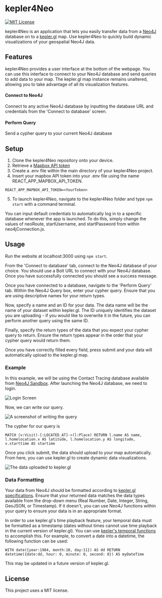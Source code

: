 # kepler4Neo

<a href='https://opensource.org/licenses/MIT'>
  <img src='https://img.shields.io/badge/License-MIT-blue.svg' alt='MIT License' />
</a>

kepler4Neo is an application that lets you easily transfer data from a [Neo4J](https://neo4j.com/) database on to a [kepler.gl](https://kepler.gl/) map. Use kepler4Neo to quickly build dynamic visualizations of your geospatial Neo4J data.

## Features

kepler4Neo provides a user interface at the bottom of the webpage. You can use this interface to connect to your Neo4J database and send queries to add data to your map. The kepler.gl map instance remains unaltered, allowing you to take advantage of all its visualization features.

#### Connect to Neo4J
Connect to any active Neo4J database by inputting the database URL and credentials from the 'Connect to database' screen.

#### Perform Query
Send a cypher query to your current Neo4J database

## Setup

1. Clone the kepler4Neo repository onto your device.
2. Retrieve a [Mapbox API token](https://docs.mapbox.com/help/how-mapbox-works/access-tokens/)
3. Create a .env file within the main directory of your kepler4Neo project.
4. Insert your mapbox API token into your .env file using the name REACT_APP_MAPBOX_API_TOKEN.

`REACT_APP_MAPBOX_API_TOKEN=<YourToken>`

5. To launch kepler4Neo, navigate to the kepler4Neo folder and type `npm start` with a command terminal.

You can input default credentials to automatically log in to a specific database whenever the app is launched. To do this, simply change the values of neoRoute, startUsername, and startPassword from within neo4jConnection.js.

## Usage

Run the website at localhost:3000 using `npm start`.

From the 'Connect to database' tab, connect to the Neo4J database of your choice. You should use a Bolt URL to connect with your Neo4J database. Once you have successfully connected you should see a success message.

Once you have connected to a database, navigate to the 'Perform Query' tab. Within the Neo4J Query box, enter your cypher query. Ensure that you are using descriptive names for your return types.

Now, specify a name and an ID for your data. The data name will be the name of your dataset within kepler.gl. The ID uniquely identifies the dataset you are uploading - if you would like to overwrite it in the future, you can perform another query using the same ID.

Finally, specify the return types of the data that you expect your cypher query to return. Ensure the return types appear in the order that your cypher query would return them.

Once you have correctly filled every field, press submit and your data will automatically upload to the kepler.gl map.

### Example

In this example, we will be using the Contact Tracing database available from [Neo4J Sandbox](https://neo4j.com/sandbox/#).
After launching the Neo4J database, we need to login.

![Login Screen](https://snipboard.io/4wNYRi.jpg)

Now, we can write our query.

![A screenshot of writing the query](https://snipboard.io/0z7VDd.jpg)

The cypher for our query is

`MATCH (v:Visit)-[:LOCATED_AT]->(l:Place) RETURN l.name AS name, l.homelocation.x AS latitude, l.homelocation.y AS longitude, v.starttime AS startime`

Once you click submit, the data should upload to your map automatically. From here, you can use kepler.gl to create dynamic data visualizations.

![The data uploaded to kepler.gl](https://snipboard.io/Oond46.jpg)


### Data Formatting

Your data from Neo4J should be formatted according to [kepler.gl specifications](https://docs.kepler.gl/docs/user-guides/b-kepler-gl-workflow/a-add-data-to-the-map).
Ensure that your returned data matches the data types available from the drop-down menu (Real Number, Date, Integer, String, GeoJSON, or Timestamp). If it doesn't, you can use Neo4J functions within your query to ensure your data is in an appropriate format.

In order to use kepler.gl's time playback feature, your temporal data must be formatted as a timestamp (dates without times cannot use time playback in the current version of kepler.gl). You can use [kepler's temporal functions](https://neo4j.com/docs/cypher-manual/current/functions/temporal/) to accomplish this. For example, to convert a date into a datetime, the following function can be used:

`WITH date({year:1984, month:10, day:11}) AS dd
RETURN datetime({date:dd, hour: 0, minute: 0, second: 0}) AS myDateTime`

This may be updated in a future version of kepler.gl.

## License

This project uses a MIT license.
